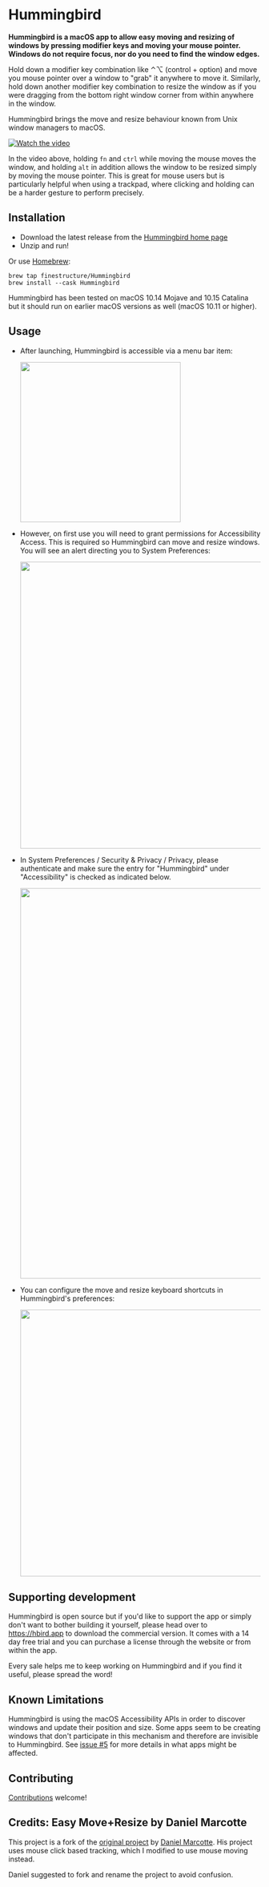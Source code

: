 # Hummingbird

**Hummingbird is a macOS app to allow easy moving and resizing of windows by pressing modifier keys and moving your mouse pointer. Windows do not require focus, nor do you need to find the window edges.**

Hold down a modifier key combination like ⌃⌥ (control + option) and move you mouse pointer over a window to "grab" it anywhere to move it. Similarly, hold down another modifier key combination to resize the window as if you were dragging from the bottom right window corner from within anywhere in the window.

Hummingbird brings the move and resize behaviour known from Unix window managers to macOS.

[![Watch the video](assets/Hummingbird720.gif)](https://vimeo.com/301631645)

In the video above, holding `fn` and `ctrl` while moving the mouse moves the window, and holding `alt` in addition allows the window to be resized simply by moving the mouse pointer. This is great for mouse users but is particularly helpful when using a trackpad, where clicking and holding can be a harder gesture to perform precisely.

## Installation

* Download the latest release from the [Hummingbird home page](https://hbird.app)
* Unzip and run!

Or use [Homebrew](https://brew.sh):

```
brew tap finestructure/Hummingbird
brew install --cask Hummingbird
```

Hummingbird has been tested on macOS 10.14 Mojave and 10.15 Catalina but it should run on earlier macOS versions as well (macOS 10.11 or higher).

## Usage

- After launching, Hummingbird is accessible via a menu bar item:

    <img src="assets/docs/menu-expanded.png" width="320">

- However, on first use you will need to grant permissions for Accessibility Access. This is required so Hummingbird can move and resize windows. You will see an alert directing you to System Preferences:

    <img src="assets/docs/accessibility-alert.png" width="573">

- In System Preferences / Security & Privacy / Privacy, please authenticate and make sure the entry for "Hummingbird" under "Accessibility" is checked as indicated below.

    <img src="assets/docs/sytem-preferences-accessibility.png" width="780">

- You can configure the move and resize keyboard shortcuts in Hummingbird's preferences:

    <img src="assets/docs/preferences.png" width="533">

## Supporting development

Hummingbird is open source but if you'd like to support the app or simply don't want to bother building it yourself, please head over to https://hbird.app to download the commercial version. It comes with a 14 day free trial and you can purchase a license through the website or from within the app.

Every sale helps me to keep working on Hummingbird and if you find it useful, please spread the word!

## Known Limitations

Hummingbird is using the macOS Accessibility APIs in order to discover windows and update their position and size. Some apps seem to be creating windows that don't participate in this mechanism and therefore are invisible to Hummingbird. See [issue #5](https://github.com/finestructure/Hummingbird/issues/5) for more details in what apps might be affected.

## Contributing

[Contributions](contributing.md) welcome!

## Credits: Easy Move+Resize by Daniel Marcotte

This project is a fork of the [original project](https://github.com/dmarcotte/easy-move-resize) by [Daniel Marcotte](https://github.com/dmarcotte). His project uses mouse click based tracking, which I modified to use mouse moving instead.

Daniel suggested to fork and rename the project to avoid confusion.
